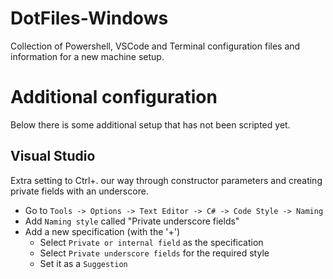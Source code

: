 # DotFiles-Windows

Collection of Powershell, VSCode and Terminal configuration files and information for a new machine setup.

# Additional configuration

Below there is some additional setup that has not been scripted yet.

## Visual Studio

Extra setting to Ctrl+. our way through constructor parameters and creating private fields with an underscore.

- Go to `Tools -> Options -> Text Editor -> C# -> Code Style -> Naming`
- Add `Naming style` called "Private underscore fields"
- Add a new specification (with the '+')
  - Select `Private or internal field` as the specification
  - Select `Private underscore fields` for the required style
  - Set it as a `Suggestion`
